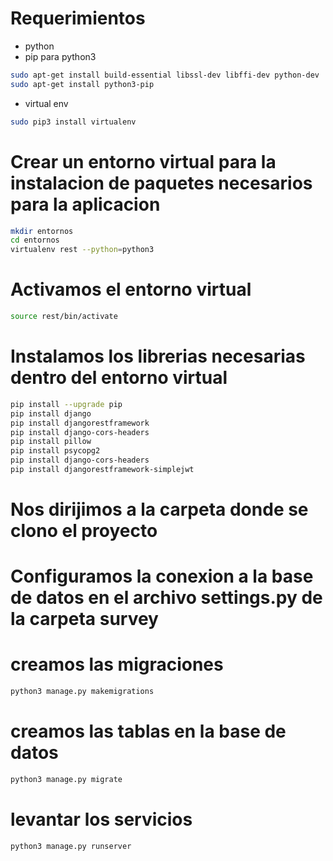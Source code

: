 # Requerimientos
* python
* pip para python3
```sh
sudo apt-get install build-essential libssl-dev libffi-dev python-dev
sudo apt-get install python3-pip
```
* virtual env
```sh
sudo pip3 install virtualenv
```
# Crear un entorno virtual para la instalacion de paquetes necesarios para la aplicacion
```sh
mkdir entornos
cd entornos
virtualenv rest --python=python3
```
# Activamos el entorno virtual
```sh
source rest/bin/activate
```
# Instalamos los librerias necesarias dentro del entorno virtual
```sh
pip install --upgrade pip
pip install django
pip install djangorestframework
pip install django-cors-headers
pip install pillow
pip install psycopg2
pip install django-cors-headers
pip install djangorestframework-simplejwt

```
# Nos dirijimos a la carpeta donde se clono el proyecto
# Configuramos la conexion a la base de datos en el archivo settings.py de la carpeta survey
# creamos las migraciones
```sh
python3 manage.py makemigrations
```
# creamos las tablas en la base de datos
```sh
python3 manage.py migrate
```
# levantar los servicios
```sh
python3 manage.py runserver
```
